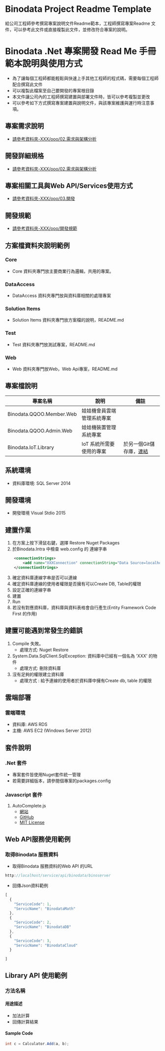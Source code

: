 # Binodata Project Readme Template
給公司工程師參考撰寫專案說明文件Readme範本，工程師撰寫專案Readme 文件，可以參考此文件或直接複製此文件，並修改符合專案的說明。

# Binodata .Net 專案開發 Read Me 手冊範本說明與使用方式
* 為了讓每個工程師都能輕鬆與快速上手其他工程師的程式碼，需要每個工程師配合撰寫此文件
* 可以複製此檔案至自己要開發的專案根目錄
* 本文件讓公司內的工程師撰寫建置與部署文件時，皆可以參考複製並更改
* 可以參考如下方式撰寫專案建置與說明文件，與該專案維護與運行時注意事項。


## 專案需求說明
* [請參考資料夾-XXX/ooo/02.需求與架構分析](url)

## 開發詳細規格
* [請參考資料夾-XXX/ooo/02.需求與架構分析](url)

## 專案相關工具與Web API/Services使用方式
* [請參考資料夾-XXX/ooo/03.開發](url)

## 開發規範
* [請參考資料夾-XXX/ooo/開發規範](url)

## 方案檔資料夾說明範例

### Core
* Core 資料夾專門放主要商業行為邏輯，共用的專案。

### DataAccess

* DataAccess 資料夾專門放與資料庫相關的處理專案

### Solution Items

* Solution Items 資料夾專門放方案檔的說明，README.md

### Test

* Test 資料夾專門放測試專案，README.md


### Web

* Web 資料夾專門放Web，Web Api專案，README.md

## 專案檔說明

|專案名稱                 |說明                       |備註|
|-----------------------|--------------------------|--|
|Binodata.QQOO.Member.Web|娃娃機會員雲端管理系統專案    | |
|Binodata.QQOO.Admin.Web|娃娃機裝置管理系統專案| |
|Binodata.IoT.Library|IoT 系統所需要使用的專案            |於另一個Git儲存庫，[連結](https://bitbucket.org/binodataiot/binodata.iot.library)|



## 系統環境

* 資料庫環境: SQL Server 2014

## 開發環境

* 開發環境 Visual Stdio 2015

## 建置作業
1. 在方案上按下滑鼠右鍵，選擇 Restore Nuget Packages
2. 於Binodata.Intra 中檢查 web.config 的 連線字串

``` XML
    <connectionStrings>
        <add name="XXXConnection" connectionString="Data Source=localhost;Initial Catalog=XXX;Persist Security Info=True;User ID=sa;Password=1234567890;Connection Timeout=300;" providerName="System.Data.SqlClient" />
    </connectionStrings>
```
3. 確定資料庫連線字串是否可以連線
4. 確定資料庫連線的使用者權限是否擁有可以Create DB, Table的權限
5. 設定正確的連線字串
6. 建置
7. Run
8. 若沒有對應資料庫，資料庫與資料表格會自行產生(Entity Framework Code First 的作用)

## 建置可能遇到常發生的錯誤

1. Compile 失敗。
   * 處理方式: Nuget Restore
2. System.Data.SqlClient.SqlException: 資料庫中已經有一個名為 'XXX' 的物件
   * 處理方式: 刪除資料庫
3. 沒有足夠的權限建立資料庫
   * 處理方式 : 給予連線的使用者於資料庫中擁有Create db, table 的權限


## 雲端部署

### 雲端環境

* 資料庫: AWS RDS
* 主機: AWS EC2 (Windows Server 2012)

## 套件說明

### .Net 套件
* 專案套件皆使用Nuget套件統一管理
* 若需要詳細版本，請參閱個專案的packages.config

### Javascript 套件
1. AutoComplete.js
   * [網站](https://goodies.pixabay.com/javascript/auto-complete/demo.html)
   * [GitHub](https://github.com/Pixabay/JavaScript-autoComplete)
   * [MIT License](http://www.opensource.org/licenses/mit-license.php)


## Web API服務使用範例

### 取得Binodata 服務資料

* 取得Binodata 服務資料的Web API 的URL

```javascript
http://localhost/service/api/binodata/binoserver
```

* 回傳Json資料範例

```javascript
[
  {
    "ServiceCode": 1,
    "ServicName": "BinodataMath"
  },
  {
    "ServiceCode": 2,
    "ServicName": "BinodataDB"
  },
  {
    "ServiceCode": 3,
    "ServicName": "BinodataCloud"
  }
  
]
```

## Library API 使用範例

### 方法名稱

#### 用途描述

* 加法計算
* 回傳計算結果

#### Sample Code

```cs
int c = Calculator.Add(a, b);
```
